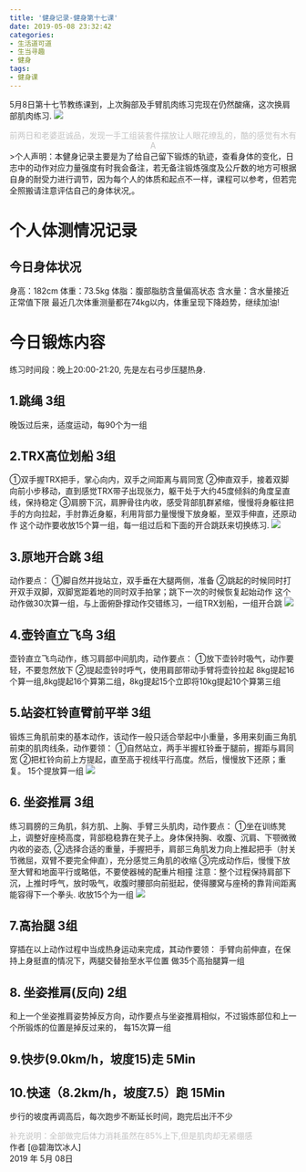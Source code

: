 ```yaml
---
title: '健身记录-健身第十七课'
date: 2019-05-08 23:32:42
categories:
- 生活道可道
- 生当寻趣
- 健身
tags:
- 健身课
---
```



5月8日第十七节教练课到，上次胸部及手臂肌肉练习完现在仍然酸痛，这次换肩部肌肉练习.
![](https://raw.githubusercontent.com/liruixue/muqiaosite/master/images/life-gym/class17-home.jpg)
<center><font color=#c3c3c3>前两日和老婆逛诚品，发现一手工组装套件摆放让人眼花缭乱的，酷的感觉有木有A</font></center>
<!-- more -->
>个人声明：本健身记录主要是为了给自己留下锻炼的轨迹，查看身体的变化，日志中的动作对应力量强度有时我会备注，若无备注锻炼强度及公斤数的地方可根据自身的耐受力进行调节，因为每个人的体质和起点不一样，课程可以参考，但若完全照搬请注意评估自己的身体状况,。


#  个人体测情况记录
##  今日身体状况
身高：182cm
体重：73.5kg
体脂：腹部脂肪含量偏高状态
含水量：含水量接近正常值下限
最近几次体重测量都在74kg以内，体重呈现下降趋势，继续加油!
#  今日锻炼内容
练习时间段：晚上20:00-21:20, 先是左右弓步压腿热身.
##  1.跳绳   3组
晚饭过后来，适度运动，每90个为一组
##  2.TRX高位划船   3组
①双手握TRX把手，掌心向内，双手之间距离与肩同宽
②伸直双手，接着双脚向前小步移动，直到感觉TRX带子出现张力，躯干处于大约45度倾斜的角度呈直线，保持稳定
③肩膀下沉，肩胛骨往内收，感受背部肌群紧缩，慢慢将身躯往把手的方向拉起，手肘靠近身躯，利用背部力量慢慢下放身躯，至双手伸直，还原动作
这个动作要收放15个算一组，每一组过后和下面的开合跳跃来切换练习.
![](https://raw.githubusercontent.com/liruixue/muqiaosite/master/images/life-gym/class3-trx.gif)
##  3.原地开合跳   3组
动作要点：
①脚自然并拢站立，双手垂在大腿两侧，准备
②跳起的时候同时打开双手双脚，双脚宽距着地的同时双手拍掌；跳下一次的时候恢复起始动作
这个动作做30次算一组，与上面俯卧撑动作交错练习，一组TRX划船，一组开合跳
![](https://raw.githubusercontent.com/liruixue/muqiaosite/master/images/life-gym/class1-jump-papa.gif)
##  4.壶铃直立飞鸟   3组
壶铃直立飞鸟动作，练习肩部中间肌肉，动作要点：
①放下壶铃时吸气，动作要轻，不要忽然放下
②提起壶铃时呼气，使用肩部带动手臂将壶铃拉起
8kg提起16个算一组,8kg提起16个算第二组，8kg提起15个立即将10kg提起10个算第三组
##  5.站姿杠铃直臂前平举  3组
锻炼三角肌前束的基本动作，该动作一般只适合举起中小重量，多用来刻画三角肌前束的肌肉线条，动作要领：
①自然站立，两手半握杠铃垂于腿前，握距与肩同宽
②把杠铃向前上方提起，直至高于视线平行高度。然后，慢慢放下还原；重复。 
15个提放算一组
![](https://raw.githubusercontent.com/liruixue/muqiaosite/master/images/life-gym/class5-ganglin.gif)
##  6. 坐姿推肩  3组
练习肩膀的三角肌，斜方肌、上胸、手臂三头肌肉，动作要点：
①坐在训练凳上，调整好座椅高度，背部稳稳靠在凳子上。身体保持胸、收腹、沉肩、下颚微微内收的姿态,
②选择合适的重量，手握把手，肩部三角肌发力向上推起把手（肘关节微屈，双臂不要完全伸直），充分感觉三角肌的收缩
③完成动作后，慢慢下放至大臂和地面平行或略低，不要使器械的配重片相撞
注意：整个过程保持肩部下沉，上推时呼气，放时吸气，收腹时腰部向前挺起，使得腰窝与座椅的靠背间距离能容得下一个拳头.
收放15个为一组
![](https://raw.githubusercontent.com/liruixue/muqiaosite/master/images/life-gym/class5-tuijian.jpg)
##  7.高抬腿   3组
穿插在以上动作过程中当成热身运动来完成，其动作要领：
手臂向前伸直，在保持上身挺直的情况下，两腿交替抬至水平位置
做35个高抬腿算一组
##  8. 坐姿推肩(反向)  2组
和上一个坐姿推肩姿势掉反方向，动作要点与坐姿推肩相似，不过锻炼部位和上一个所锻炼的位置是掉反过来的，
每15次算一组

##  9.快步(9.0km/h，坡度15)走          5Min
##  10.快速（8.2km/h，坡度7.5）跑          15Min
步行的坡度再调高后，每次跑步不断延长时间，跑完后出汗不少


<font color=#c3c3c3>补充说明：全部做完后体力消耗虽然在85%上下,但是肌肉却无紧绷感</font>
</br>
作者 [@碧海饮冰人]    
2019 年 5月 08日    



